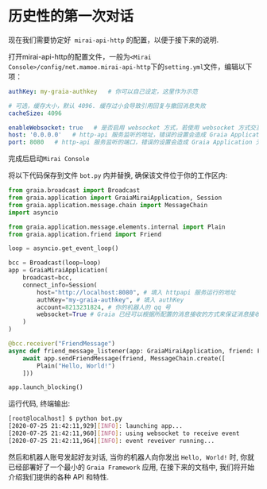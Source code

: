 # 历史性的第一次对话


现在我们需要协定好` mirai-api-http` 的配置，以便于接下来的说明.

打开mirai-api-http的配置文件，一般为`<Mirai Console>/config/net.mamoe.mirai-api-http`下的`setting.yml`文件，编辑以下项：

```yaml
authKey: my-graia-authkey   # 你可以自己设定，这里作为示范

# 可选，缓存大小，默认 4096. 缓存过小会导致引用回复与撤回消息失败
cacheSize: 4096

enableWebsocket: true   # 是否启用 websocket 方式，若使用 websocket 方式交互会得到更好的性能
host: '0.0.0.0'   # http-api 服务监听的地址，错误的设置会造成 Graia Application 无法与其交互
port: 8080   # http-api 服务监听的端口，错误的设置会造成 Graia Application 无法与其交互
```

完成后启动`Mirai Console`

将以下代码保存到文件 `bot.py` 内并替换, 确保该文件位于你的工作区内:

``` python
from graia.broadcast import Broadcast
from graia.application import GraiaMiraiApplication, Session
from graia.application.message.chain import MessageChain
import asyncio

from graia.application.message.elements.internal import Plain
from graia.application.friend import Friend

loop = asyncio.get_event_loop()

bcc = Broadcast(loop=loop)
app = GraiaMiraiApplication(
    broadcast=bcc,
    connect_info=Session(
        host="http://localhost:8080", # 填入 httpapi 服务运行的地址
        authKey="my-graia-authkey", # 填入 authKey
        account=8213231824, # 你的机器人的 qq 号
        websocket=True # Graia 已经可以根据所配置的消息接收的方式来保证消息接收部分的正常运作.
    )
)

@bcc.receiver("FriendMessage")
async def friend_message_listener(app: GraiaMiraiApplication, friend: Friend):
    await app.sendFriendMessage(friend, MessageChain.create([
        Plain("Hello, World!")
    ]))

app.launch_blocking()
```


运行代码, 终端输出:

``` bash
[root@localhost] $ python bot.py
[2020-07-25 21:42:11,929][INFO]: launching app...
[2020-07-25 21:42:11,960][INFO]: using websocket to receive event
[2020-07-25 21:42:11,964][INFO]: event reveiver running...
```

然后和机器人账号发起好友对话, 当你的机器人向你发出 `Hello, World!` 时,
你就已经部署好了一个最小的 `Graia Framework` 应用, 在接下来的文档中, 我们将开始介绍我们提供的各种 API 和特性.

